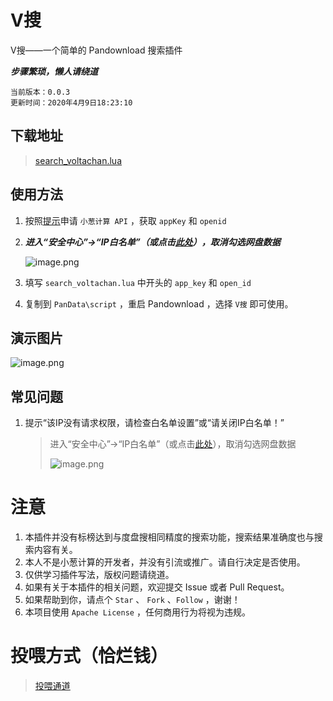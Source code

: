 # V搜
V搜——一个简单的 Pandownload 搜索插件

***步骤繁琐，懒人请绕道***

```
当前版本：0.0.3
更新时间：2020年4月9日18:23:10
```



## 下载地址

> [search_voltachan.lua](https://raw.githubusercontent.com/voltachan/voltachanso/master/search_voltachan.lua)

## 使用方法

1. 按照[提示](https://github.com/voltachan/voltachanso/blob/master/register.md)申请 `小葱计算 API` ，获取 `appKey` 和 `openid`

2. ***进入“安全中心”→“IP白名单”（或点击[此处](https://www.xiaocongjisuan.com/ucenter/safety/whitelist)），取消勾选网盘数据***

   ![image.png](https://i.loli.net/2020/04/09/pfCtPHxWOlagJTh.png)

3. 填写 `search_voltachan.lua` 中开头的 `app_key` 和 `open_id`

4. 复制到 `PanData\script` ，重启 Pandownload ，选择 `V搜` 即可使用。

## 演示图片

![image.png](https://i.loli.net/2020/04/08/PcrwSvtKVz4jI7G.png)

## 常见问题

1. 提示“该IP没有请求权限，请检查白名单设置”或“请关闭IP白名单！”

   > 进入“安全中心”→“IP白名单”（或点击[此处](https://www.xiaocongjisuan.com/ucenter/safety/whitelist)），取消勾选网盘数据
   >
   > ![image.png](https://i.loli.net/2020/04/09/pfCtPHxWOlagJTh.png)

# 注意

1. 本插件并没有标榜达到与度盘搜相同精度的搜索功能，搜索结果准确度也与搜索内容有关。
2. 本人不是小葱计算的开发者，并没有引流或推广。请自行决定是否使用。
3. 仅供学习插件写法，版权问题请绕道。
4. 如果有关于本插件的相关问题，欢迎提交 Issue 或者 Pull Request。
5. 如果帮助到你，请点个 `Star` 、 `Fork` 、`Follow` ，谢谢！
6. 本项目使用 `Apache License` ，任何商用行为将视为违规。

# 投喂方式（恰烂钱）

> [投喂通道](https://github.com/voltachan/donate/blob/master/README.md)
